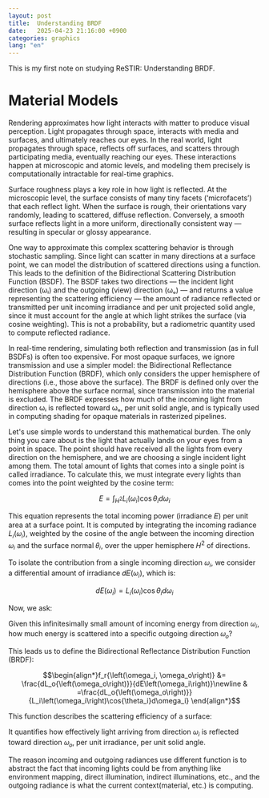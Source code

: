 ```yaml
---
layout: post
title:  Understanding BRDF
date:   2025-04-23 21:16:00 +0900
categories: graphics
lang: "en"
---
```


This is my first note on studying ReSTIR: Understanding BRDF.

# Material Models

Rendering approximates how light interacts with matter to produce visual perception. Light propagates through space, interacts with media and surfaces, and ultimately reaches our eyes. In the real world, light propagates through space, reflects off surfaces, and scatters through participating media, eventually reaching our eyes. These interactions happen at microscopic and atomic levels, and modeling them precisely is computationally intractable for real-time graphics.

Surface roughness plays a key role in how light is reflected. At the microscopic level, the surface consists of many tiny facets (‘microfacets’) that each reflect light. When the surface is rough, their orientations vary randomly, leading to scattered, diffuse reflection. Conversely, a smooth surface reflects light in a more uniform, directionally consistent way — resulting in specular or glossy appearance.

One way to approximate this complex scattering behavior is through stochastic sampling. Since light can scatter in many directions at a surface point, we can model the distribution of scattered directions using a function. This leads to the definition of the Bidirectional Scattering Distribution Function (BSDF). The BSDF takes two directions — the incident light direction (ωᵢ) and the outgoing (view) direction (ωₒ) — and returns a value representing the scattering efficiency — the amount of radiance reflected or transmitted per unit incoming irradiance and per unit projected solid angle, since it must account for the angle at which light strikes the surface (via cosine weighting). This is not a probability, but a radiometric quantity used to compute reflected radiance.

In real-time rendering, simulating both reflection and transmission (as in full BSDFs) is often too expensive. For most opaque surfaces, we ignore transmission and use a simpler model: the Bidirectional Reflectance Distribution Function (BRDF), which only considers the upper hemisphere of directions (i.e., those above the surface). The BRDF is defined only over the hemisphere above the surface normal, since transmission into the material is excluded. The BRDF expresses how much of the incoming light from direction ωᵢ is reflected toward ωₒ, per unit solid angle, and is typically used in computing shading for opaque materials in rasterized pipelines.

Let's use simple words to understand this mathematical burden. The only thing you care about is the light that actually lands on your eyes from a point in space. The point should have received all the lights from every direction on the hemisphere, and we are choosing a single incident light among them. The total amount of lights that comes into a single point is called irradiance. To calculate this, we must integrate every lights than comes into the point weighted by the cosine term:

$$E = \int_{H^2}{L_i{\left(\omega_i\right)}\cos{\theta_i}d\omega_i}$$

This equation represents the total incoming power (irradiance 𝐸) per unit area at a surface point. It is computed by integrating the incoming radiance 𝐿<sub>𝑖</sub>(𝜔<sub>𝑖</sub>), weighted by the cosine of the angle between the incoming direction 𝜔<sub>𝑖</sub> and the surface normal 𝜃<sub>𝑖</sub>, over the upper hemisphere 𝐻<sup>2</sup> of directions.

To isolate the contribution from a single incoming direction 𝜔<sub>𝑖</sub>, we consider a differential amount of irradiance 𝑑𝐸(𝜔<sub>𝑖</sub>), which is:

$$dE\left(\omega_i\right) = L_i{\left(\omega_i\right)}\cos{\theta_i}d\omega_i$$

Now, we ask:

Given this infinitesimally small amount of incoming energy from direction 𝜔<sub>𝑖</sub>, how much energy is scattered into a specific outgoing direction 𝜔<sub>𝑜</sub>?

This leads us to define the Bidirectional Reflectance Distribution Function (BRDF):

$$\begin{align*}f_r{\left(\omega_i, \omega_o\right)} &= \frac{dL_o{\left(\omega_o\right)}}{dE\left(\omega_i\right)}\newline & =\frac{dL_o{\left(\omega_o\right)}}{L_i\left(\omega_i\right)\cos{\theta_i}d\omega_i} \end{align*}$$

This function describes the scattering efficiency of a surface:

It quantifies how effectively light arriving from direction 𝜔<sub>𝑖</sub> is reflected toward direction 𝜔<sub>𝑜</sub>, per unit irradiance, per unit solid angle.

The reason incoming and outgoing radiances use different function is to abstract the fact that incoming lights could be from anything like environment mapping, direct illumination, indirect illuminations, etc., and the outgoing radiance is what the current context(material, etc.) is computing.